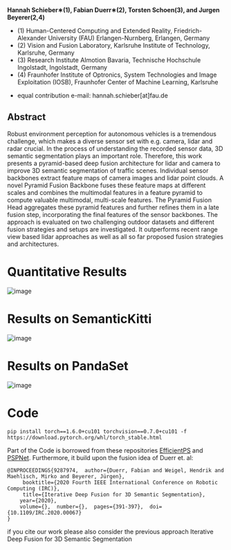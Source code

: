 
**Hannah Schieber∗(1), Fabian Duerr∗(2), Torsten Schoen(3), and Jurgen Beyerer(2,4)**

- (1) Human-Centered Computing and Extended Reality, Friedrich-Alexander University (FAU) Erlangen-Nurnberg, Erlangen, Germany 
- (2) Vision and Fusion Laboratory, Karlsruhe Institute of Technology, Karlsruhe, Germany
- (3) Research Institute AImotion Bavaria, Technische Hochschule Ingolstadt, Ingolstadt, Germany
- (4) Fraunhofer Institute of Optronics, System Technologies and Image Exploitation (IOSB), Fraunhofer Center of Machine Learning, Karlsruhe

* equal contribution
e-mail: hannah.schieber[at]fau.de

## Abstract

Robust environment perception for autonomous vehicles is a tremendous challenge, which makes a diverse sensor set with e.g. camera, lidar and radar crucial. In the process of understanding the recorded sensor data, 3D semantic segmentation plays an important role. Therefore, this work presents a pyramid-based deep fusion architecture for lidar and camera to improve 3D semantic segmentation of traffic scenes. Individual sensor backbones extract feature maps of camera images and lidar point clouds. A novel Pyramid Fusion Backbone fuses these feature maps at different scales and combines the multimodal features in a feature pyramid to compute valuable multimodal, multi-scale features. The Pyramid Fusion Head aggregates these pyramid features and further refines them in a late fusion step, incorporating the final features of the sensor backbones. The approach is evaluated on two challenging outdoor datasets and different fusion strategies and setups are investigated. It outperforms recent range view based lidar approaches as well as all so far proposed fusion strategies and architectures.

# Quantitative Results

![image](https://user-images.githubusercontent.com/22636930/170203786-c1c6de02-5314-4275-bd36-ae655670f4b5.png)

# Results on SemanticKitti

![image](https://user-images.githubusercontent.com/22636930/170203890-a4f8568e-f59b-4cea-b70c-5b61e20f0ea5.png)

# Results on PandaSet

![image](https://user-images.githubusercontent.com/22636930/170203942-470d0348-21a9-4557-b1d1-c43d246696c3.png)

# Code

```
pip install torch==1.6.0+cu101 torchvision==0.7.0+cu101 -f https://download.pytorch.org/whl/torch_stable.html
```

Part of the Code is borrowed from these repositories [EfficientPS](https://github.com/DeepSceneSeg/EfficientPS) and  [PSPNet](https://github.com/hszhao/PSPNet). Furthermore, it build upon the fusion idea of Duerr et. al:

```
@INPROCEEDINGS{9287974,  author={Duerr, Fabian and Weigel, Hendrik and Maehlisch, Mirko and Beyerer, Jürgen}, 
	 booktitle={2020 Fourth IEEE International Conference on Robotic Computing (IRC)},  
	 title={Iterative Deep Fusion for 3D Semantic Segmentation},   
	year={2020},  
	volume={},  number={},  pages={391-397},  doi={10.1109/IRC.2020.00067}
}
```

if you cite our work please also consider the previous approach Iterative Deep Fusion for 3D Semantic Segmentation



